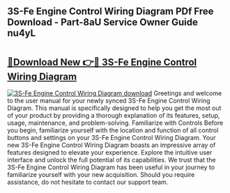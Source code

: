 ## 3S-Fe Engine Control Wiring Diagram PDf Free Download - Part-8aU Service Owner Guide nu4yL

# <h2><a href="http://dfrllix.blite.top/?on=3S-Fe+Engine+Control+Wiring+Diagram">🔗Download New 👉🔴 3S-Fe Engine Control Wiring Diagram</a></h2>

[![3S-Fe Engine Control Wiring Diagram download](https://i.imgur.com/lujVjoI.png)](http://dfrllix.blite.top/?on=3S-Fe+Engine+Control+Wiring+Diagram)
Greetings and welcome to the user manual for your newly synced 3S-Fe Engine Control Wiring Diagram. This manual is specifically designed to help you get the most out of your product by providing a thorough explanation of its features, setup, usage, maintenance, and problem-solving. Familiarize with Controls Before you begin, familiarize yourself with the location and function of all control buttons and settings on your 3S-Fe Engine Control Wiring Diagram. Your new 3S-Fe Engine Control Wiring Diagram boasts an impressive array of features designed to elevate your experience. Explore the intuitive user interface and unlock the full potential of its capabilities. We trust that the 3S-Fe Engine Control Wiring Diagram has been useful in your journey to familiarize yourself with your new acquisition. Should you require assistance, do not hesitate to contact our support team.
